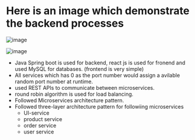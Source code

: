 # Here is an image which demonstrate the backend processes
![image](https://github.com/Anuradha2k21/ead-2-cw2/assets/61109105/513a47da-0134-4339-8739-54d768c487d2)

![image](https://github.com/Anuradha2k21/ead-2-cw2/assets/61109105/c817bf56-1396-466d-8d84-883801bec368)

* Java Spring boot is used for backend, react js is used for fronend and used MySQL for databases. (frontend is very simple)
* All services which has 0 as the port number would assign a avilable random port number at runtime.
* used REST APIs to communicate between microservices.
* round robin algorithm is used for load balancing.
* Followed Microservices architecture pattern.
* Followed three-layer architecture pattern for followiing microservices
     - UI-service
     - product service
     - order service
     - user service
